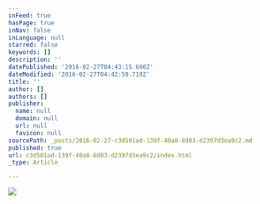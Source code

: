 ```yaml
---
inFeed: true
hasPage: true
inNav: false
inLanguage: null
starred: false
keywords: []
description: ''
datePublished: '2016-02-27T04:43:15.600Z'
dateModified: '2016-02-27T04:42:50.719Z'
title: ''
author: []
authors: []
publisher:
  name: null
  domain: null
  url: null
  favicon: null
sourcePath: _posts/2016-02-27-c3d501ad-139f-40a8-8d03-d2397d3ea9c2.md
published: true
url: c3d501ad-139f-40a8-8d03-d2397d3ea9c2/index.html
_type: Article

---
```

![](https://the-grid-user-content.s3-us-west-2.amazonaws.com/a34e40a4-7235-4dd6-bf14-7b79236c913f.jpg)